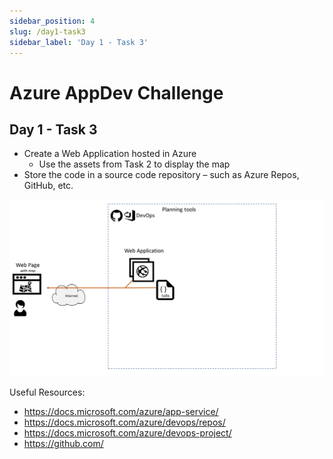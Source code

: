 ```yaml
---
sidebar_position: 4
slug: /day1-task3
sidebar_label: 'Day 1 - Task 3'
---
```

# Azure AppDev Challenge

## Day 1 - Task 3

- Create a Web Application hosted in Azure
  - Use the assets from Task 2 to display the map
- Store the code in a source code repository – such as Azure Repos, GitHub, etc.

![](../images/slide06.png)

Useful Resources:

- <https://docs.microsoft.com/azure/app-service/>
- <https://docs.microsoft.com/azure/devops/repos/>
- <https://docs.microsoft.com/azure/devops-project/>
- <https://github.com/>